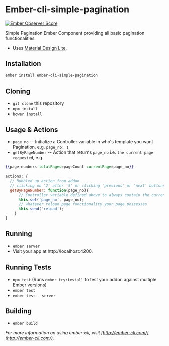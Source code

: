 # Ember-cli-simple-pagination

[![Ember Observer Score](https://emberobserver.com/badges/ember-cli-simple-pagination.svg)](https://emberobserver.com/addons/ember-cli-simple-pagination)

Simple Pagination Ember Component providing all basic pagination functionalities.
- Uses [Material Design Lite](https://getmdl.io/index.html).

## Installation

```bash
ember install ember-cli-simple-pagination
```

## Cloning

* `git clone` this repository
* `npm install`
* `bower install`

## Usage & Actions

- `page_no` -- Initialize a Controller variable in who's template you want Pagination, e.g. `page_no: 1`
- `getByPageNumber` -- Action that returns `page_no` i.e. `the current page requested`, e.g.

```hbs
{{page-numbers totalPages=pageCount currentPage=page_no}}
```

```js
actions: {
  // Bubbled up action from addon
  // clicking on '2' after '5' or clicking 'previous' or 'next' buttons
  getByPageNumber: function(page_no){
      // Controller variable defined above to always contain the current requested page
      this.set('page_no', page_no);
      // whatever reload page functionality your page possesses
      this.send('reload');
    }
}
```

## Running

* `ember server`
* Visit your app at http://localhost:4200.

## Running Tests

* `npm test` (Runs `ember try:testall` to test your addon against multiple Ember versions)
* `ember test`
* `ember test --server`

## Building

* `ember build`

*For more information on using ember-cli, visit [http://ember-cli.com/](http://ember-cli.com/).*
